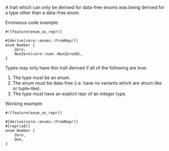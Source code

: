 A trait which can only be derived for data-free enums was being derived for a
type other than a data-free enum.

Erroneous code example:

```compile_fail,E0789
#![feature(enum_as_repr)]

#[derive(core::enums::FromRepr)]
enum Number {
    Zero,
    NonZero(core::num::NonZeroU8),
}
```

Types may only have this trait derived if all of the following are true:
1. The type must be an enum.
1. The enum must be data-free (i.e. have no variants which are struct-like or
   tuple-like).
1. The type must have an explicit repr of an integer type.

Working example:

```
#![feature(enum_as_repr)]

#[derive(core::enums::FromRepr)]
#[repr(u8)]
enum Number {
    Zero,
    One,
}
```
